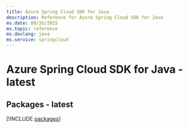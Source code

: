 ```yaml
---
title: Azure Spring Cloud SDK for Java
description: Reference for Azure Spring Cloud SDK for Java
ms.date: 09/26/2025
ms.topic: reference
ms.devlang: java
ms.service: springcloud
---
```

# Azure Spring Cloud SDK for Java - latest
## Packages - latest
[!INCLUDE [packages](spring-cloud-index.md)]